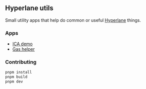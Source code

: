 ## Hyperlane utils

Small utility apps that help do common or useful [Hyperlane](https://hyperlane.xyz) things.

### Apps

- [ICA demo](./apps/ica-middleware/README.md)
- [Gas helper](./apps/gas-payments/README.md)

### Contributing

```sh
pnpm install
pnpm build
pnpm dev
```
